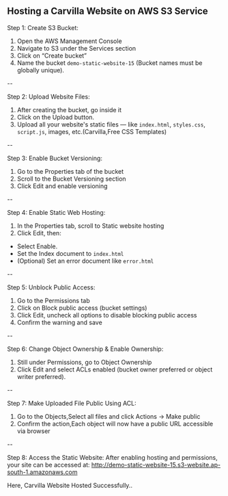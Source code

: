 Hosting a Carvilla Website on AWS S3 Service
--
Step 1: Create S3 Bucket:
1. Open the AWS Management Console
2. Navigate to S3 under the Services section
3. Click on “Create bucket”
4. Name the bucket `demo-static-website-15` (Bucket names must be
globally unique).

--

Step 2: Upload Website Files:
1. After creating the bucket, go inside it
2. Click on the Upload button.
3. Upload all your website's static files — like `index.html`, `styles.css`,
`script.js`, images, etc.(Carvilla,Free CSS Templates)

--

Step 3: Enable Bucket Versioning:
1. Go to the Properties tab of the bucket
2. Scroll to the Bucket Versioning section
3. Click Edit and enable versioning

--

Step 4: Enable Static Web Hosting:
1. In the Properties tab, scroll to Static website hosting
2. Click Edit, then:
- Select Enable.
- Set the Index document to `index.html`
- (Optional) Set an error document like `error.html`

--

Step 5: Unblock Public Access:
1. Go to the Permissions tab
2. Click on Block public access (bucket settings)
3. Click Edit, uncheck all options to disable blocking public access
4. Confirm the warning and save

--

Step 6: Change Object Ownership & Enable Ownership:
1. Still under Permissions, go to Object Ownership
2. Click Edit and select ACLs enabled (bucket owner preferred or object writer preferred).

--

Step 7: Make Uploaded File Public Using ACL:
1. Go to the Objects,Select all files and click Actions → Make public
2. Confirm the action,Each object will now have a public URL accessible via browser

--

Step 8: Access the Static Website:
After enabling hosting and permissions, your site can be accessed at:
http://demo-static-website-15.s3-website.ap-south-1.amazonaws.com

Here, Carvilla Website Hosted Successfully..

